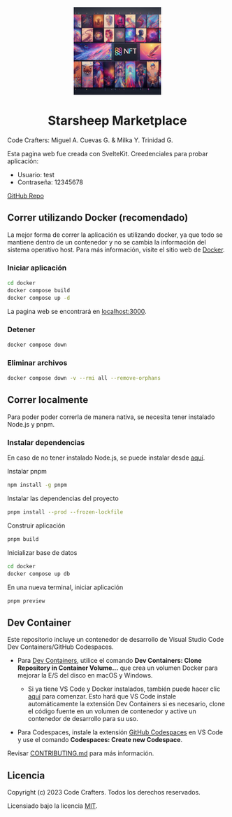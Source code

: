 <div align="center">
<img src="assets/banner.jpeg" alt="starsheep_banner" width="200"/>

 <h1>Starsheep Marketplace</h1>
</div>

Code Crafters: Miguel A. Cuevas G. & Milka Y. Trinidad G.

Esta pagina web fue creada con SvelteKit. Creedenciales para probar aplicación:

- Usuario: test
- Contraseña: 12345678

[GitHub Repo](https://github.com/secretarybird97/starsheep-pb)

## Correr utilizando Docker (recomendado)

La mejor forma de correr la aplicación es utilizando docker, ya que todo se mantiene dentro de un contenedor y no se cambia la información del sistema operativo host. Para más información, visite el sitio web de [Docker](https://docs.docker.com/get-started/).

### Iniciar aplicación

```bash
cd docker
docker compose build
docker compose up -d
```

La pagina web se encontrará en [localhost:3000](http://localhost:3000).

### Detener

```bash
docker compose down
```

### Eliminar archivos

```bash
docker compose down -v --rmi all --remove-orphans
```

## Correr localmente

Para poder poder correrla de manera nativa, se necesita tener instalado Node.js y pnpm.

### Instalar dependencias

En caso de no tener instalado Node.js, se puede instalar desde [aquí](https://nodejs.org/en/download/).

Instalar pnpm

```bash
npm install -g pnpm
```

Instalar las dependencias del proyecto

```bash
pnpm install --prod --frozen-lockfile
```

Construir aplicación

```bash
pnpm build
```

Inicializar base de datos

```bash
cd docker
docker compose up db
```

En una nueva terminal, iniciar aplicación

```bash
pnpm preview
```

## Dev Container

Este repositorio incluye un contenedor de desarrollo de Visual Studio Code Dev Containers/GitHub Codespaces.

- Para [Dev Containers](https://aka.ms/vscode-remote/download/containers), utilice el comando **Dev Containers: Clone Repository in Container Volume...** que crea un volumen Docker para mejorar la E/S del disco en macOS y Windows.

  - Si ya tiene VS Code y Docker instalados, también puede hacer clic [aquí](https://vscode.dev/redirect?url=vscode://ms-vscode-remote.remote-containers/cloneInVolume?url=https://github.com/microsoft/vscode) para comenzar. Esto hará que VS Code instale automáticamente la extensión Dev Containers si es necesario, clone el código fuente en un volumen de contenedor y active un contenedor de desarrollo para su uso.

- Para Codespaces, instale la extensión [GitHub Codespaces](https://marketplace.visualstudio.com/items?itemName=GitHub.codespaces) en VS Code y use el comando **Codespaces: Create new Codespace**.

Revisar [CONTRIBUTING.md](CONTRIBUTING.md) para más información.

## Licencia

Copyright (c) 2023 Code Crafters. Todos los derechos reservados.

Licensiado bajo la licencia [MIT](LICENSE).
